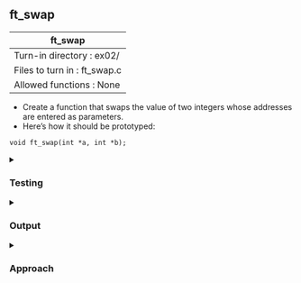 ## ft_swap

|               ft_swap        |
|---------------------------------|
| Turn-in directory : ex02/       |
| Files to turn in : ft_swap.c |
| Allowed functions : None       |

- Create a function that swaps the value of two integers whose addresses are entered as parameters.
- Here’s how it should be prototyped:
```
void ft_swap(int *a, int *b);
```

<details>
<summary><h3>Testing</h3></summary>

<pre><code>#include &ltstdio.h&gt
int	main(void)
{
	int	a;
	int	b;

	a = 1;
	b = 9;
	printf("Before: a = %d, b = %d\n", a, b);
	ft_swap(&a, &b);
	printf("After:  a = %d, b = %d\n", a, b);
	return (0);
}</pre></code>

See [testing file](main.c)

</details>
<details>
<summary><h3>Output</h3></summary>
<pre><code>Before: a = 1, b = 9
After:  a = 9, b = 1</code></pre>
</details>

<details>
<summary><h3>Approach</h3></summary>
This is a relatively straightforward <a href=ft_swap.c>exercise</a> after realising how pointers refer to addresses of variables so that changes can be made to these variables in another function. 

The only trick here is remembering that you can't swap two values directly - you'r going to need a holding area for one of the values for the swap to happen. Imagine you had coded the following function and <code>*a</code> is 1 and <code>*b</code> is 9 when we first start the function. It seems like the value of the pointer <code>a</code> is assigned the value of the pointer <code>b</code> and vice versa. That <i>sounds</i> like the values have been swapped such that <code>*a</code> is 9 and <code>*b</code> is 1. 
<pre><code>void	ft_swap(int *a, int *b)
{
	*a = *b;
	*b = *a;
}
</code></pre>

However, these commands were executed sequentially. First, the value of the pointer <code>a</code> is assigned the value of the pointer <code>b</code>. So now <code>*a</code> is 9. So far so good. Thereafter, the value of the pointer <code>b</code> is assigned the value of the pointer a. Now, <code>*b</code> is 9 again. Both pointers now point to a value of 9 and we've lost the value of 1 altogether!

This is easily resolved by creating a temporary variable to hold that value of 1 (line 17 below). We change <code>*a</code> to 9 as before (line 18). Then we change <code>*b</code> to 1. Ta da!
<pre><code>13	void	ft_swap(int *a, int *b)
14	{
15		int	temp;
16
17		temp = *a;
18		*a = *b;
19		*b = temp;
20	}
</code></pre>
</details>
